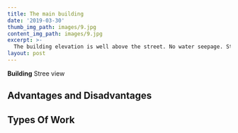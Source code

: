 ```yaml
---
title: The main building
date: '2019-03-30'
thumb_img_path: images/9.jpg
content_img_path: images/9.jpg
excerpt: >-
  The building elevation is well above the street. No water seepage. Street is very quiet. Lot of sun light and a front view to municipal park
layout: post
---
```


**Building** Stree view

## Advantages and Disadvantages 


## Types Of Work

